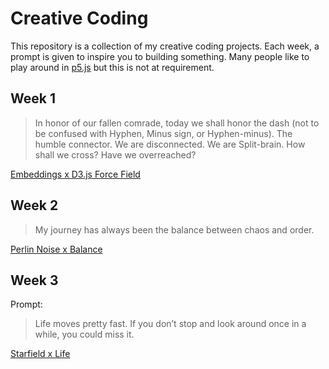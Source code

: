# Creative Coding

This repository is a collection of my creative coding projects. Each week, a prompt 
is given to inspire you to building something. Many people like to play around in
[p5.js](https://p5js.org/) but this is not at requirement.


## Week 1
> In honor of our fallen comrade, today we shall honor the dash (not to be confused with Hyphen, Minus sign, or Hyphen-minus). The humble connector. We are disconnected. We are Split-brain. How shall we cross? Have we overreached?

[Embeddings x D3.js Force Field](https://thomasmarwitz.github.io/creative-coding/1/)

## Week 2
> My journey has always been the balance between chaos and order.

[Perlin Noise x Balance](https://thomasmarwitz.github.io/creative-coding/2/)

## Week 3

Prompt:
> Life moves pretty fast. If you don’t stop and look around once in a while, you could miss it.

[Starfield x Life](https://thomasmarwitz.github.io/creative-coding/3/)